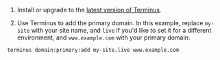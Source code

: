 1. Install or upgrade to the [latest version of Terminus](/terminus/install).

1. Use Terminus to add the primary domain. In this example, replace `my-site` with your site name, and `live` if you'd like to set it for a different environment, and `www.example.com` with your primary domain:

  ```bash
  terminus domain:primary:add my-site.live www.example.com
  ```

